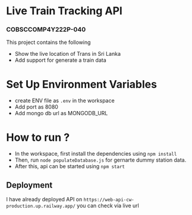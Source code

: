 # Live Train Tracking API
### COBSCCOMP4Y222P-040


This project contains the following
- Show the live location of Trans in Sri Lanka
- Add support for generate a train data



# Set Up Environment Variables

- create ENV file as `.env` in the workspace
- Add port as 8080
- Add mongo db url as MONGODB_URL


# How to run ?

- In the workspace, first install the dependencies using `npm install`
- Then, run `node populateDatabase.js` for gernarte dummy station data.
- After this, api can be started using `npm start`


## Deployment

I have already deployed API on `https://web-api-cw-production.up.railway.app/` you can check via live url